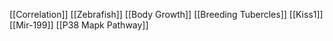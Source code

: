 [[Correlation]]
[[Zebrafish]]
[[Body Growth]]
[[Breeding Tubercles]]
[[Kiss1]]
[[Mir-199]]
[[P38 Mapk Pathway]]
